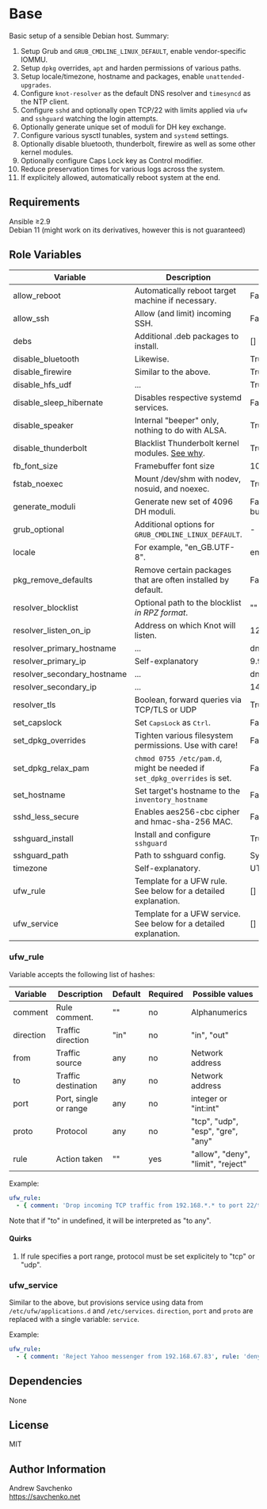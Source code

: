 Base
=========
Basic setup of a sensible Debian host. Summary:  
1. Setup Grub and `GRUB_CMDLINE_LINUX_DEFAULT`, enable vendor-specific IOMMU.
2. Setup `dpkg` overrides, `apt` and harden permissions of various paths.
3. Setup locale/timezone, hostname and packages, enable `unattended-upgrades`.
4. Configure `knot-resolver` as the default DNS resolver and `timesyncd` as the NTP client.
5. Configure `sshd` and optionally open TCP/22 with limits applied via `ufw` and `sshguard` watching the login attempts.
6. Optionally generate unique set of moduli for DH key exchange.
7. Configure various sysctl tunables, system and `systemd` settings.
8. Optionally disable bluetooth, thunderbolt, firewire as well as some other kernel modules.
9. Optionally configure Caps Lock key as Control modifier.
10. Reduce preservation times for various logs across the system.
11. If explicitely allowed, automatically reboot system at the end.

Requirements
------------
Ansible ≥2.9  
Debian 11 (might work on its derivatives, however this is not guaranteed)

Role Variables
--------------

| Variable                    | Description                                                              | Default                  |
|-----------------------------|--------------------------------------------------------------------------|--------------------------|
| allow_reboot                | Automatically reboot target machine if necessary.                        | False                    |
| allow_ssh                   | Allow (and limit) incoming SSH.                                          | False                    |
| debs                        | Additional .deb packages to install.                                     | []                       |
| disable_bluetooth           | Likewise.                                                                | True                     |
| disable_firewire            | Similar to the above.                                                    | True                     |
| disable_hfs_udf             | ...                                                                      | True                     |
| disable_sleep_hibernate     | Disables respective systemd services.                                    | False                    |
| disable_speaker             | Internal "beeper" only, nothing to do with ALSA.                         | True                     |
| disable_thunderbolt         | Blacklist Thunderbolt kernel modules. [See why](https://thunderspy.io/). | True                     |
| fb_font_size                | Framebuffer font size                                                    | 10x18                    |
| fstab_noexec                | Mount /dev/shm with nodev, nosuid, and noexec.                           | True                     |
| generate_moduli             | Generate new set of 4096 DH moduli.                                      | False (copy bundled set) |
| grub_optional               | Additional options for `GRUB_CMDLINE_LINUX_DEFAULT`.                     | -                        |
| locale                      | For example, "en_GB.UTF-8".                                              | en_AU.UTF8               |
| pkg_remove_defaults         | Remove certain packages that are often installed by default.             | False                    |
| resolver_blocklist          | Optional path to the blocklist _in RPZ format_.                          | ""                       |
| resolver_listen_on_ip       | Address on which Knot will listen.                                       | 127.0.0.1                |
| resolver_primary_hostname   | ...                                                                      | dns.quad9.net            |
| resolver_primary_ip         | Self-explanatory                                                         | 9.9.9.9                  |
| resolver_secondary_hostname | ...                                                                      | dns.quad9.net            |
| resolver_secondary_ip       | ...                                                                      | 149.112.112.112          |
| resolver_tls                | Boolean, forward queries via TCP/TLS or UDP                              | True (TLS)               |
| set_capslock                | Set <kbd>CapsLock</kbd> as <kbd>Ctrl</kbd>.                              | False                    |
| set_dpkg_overrides          | Tighten various filesystem permissions. Use with care!                   | False                    |
| set_dpkg_relax_pam          | `chmod 0755 /etc/pam.d`, might be needed if `set_dpkg_overrides` is set. | False                    |
| set_hostname                | Set target's hostname to the `inventory_hostname`                        | False                    |
| sshd_less_secure            | Enables aes256-cbc cipher and hmac-sha-256 MAC.                          | False                    |
| sshguard_install            | Install and configure `sshguard`                                         | True                     |
| sshguard_path               | Path to sshguard config.                                                 | System default           |
| timezone                    | Self-explanatory.                                                        | UTC                      |
| ufw_rule                    | Template for a UFW rule. See below for a detailed explanation.           | []                       |
| ufw_service                 | Template for a UFW service. See below for a detailed explanation.        | []                       |

### ufw_rule

Variable accepts the following list of hashes:

| Variable  | Description           | Default | Required | Possible values                    |
|-----------|-----------------------|---------|----------|------------------------------------|
| comment   | Rule comment.         | ""      | no       | Alphanumerics                      |
| direction | Traffic direction     | "in"    | no       | "in", "out"                        |
| from      | Traffic source        | any     | no       | Network address                    |
| to        | Traffic destination   | any     | no       | Network address                    |
| port      | Port, single or range | any     | no       | integer or "int:int"               |
| proto     | Protocol              | any     | no       | "tcp", "udp", "esp", "gre", "any"  |
| rule      | Action taken          | ""      | yes      | "allow", "deny", "limit", "reject" |

Example:

```yaml
ufw_rule:
  - { comment: 'Drop incoming TCP traffic from 192.168.*.* to port 22/tcp', direction: 'in', from: '192.168.0.0/16', port: '22', proto: 'tcp', rule: 'deny' }
```

Note that if "to" in undefined, it will be interpreted as "to any".

#### Quirks

1. If rule specifies a port range, protocol must be set explicitely to "tcp" or "udp".

### ufw_service

Similar to the above, but provisions service using data from `/etc/ufw/applications.d` and `/etc/services`.
`direction`, `port` and `proto` are replaced with a single variable: `service`.

Example:

```yaml
ufw_rule:
  - { comment: 'Reject Yahoo messenger from 192.168.67.83', rule: 'deny', from: '192.168.67.83', service: 'Yahoo' }
```

Dependencies
------------
None

License
-------
MIT

Author Information
------------------
Andrew Savchenko  
https://savchenko.net

